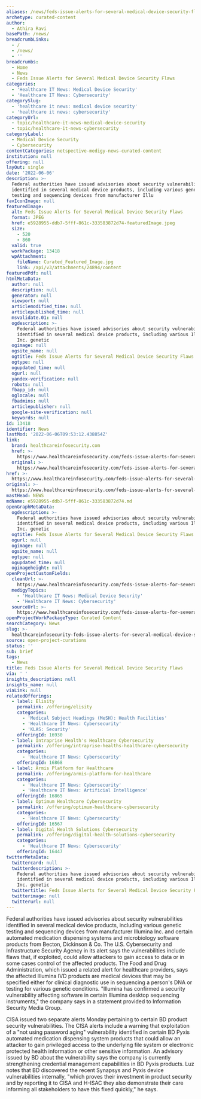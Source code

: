 ```yaml
---
aliases: /news/feds-issue-alerts-for-several-medical-device-security-flaws
archetype: curated-content
author:
  - Athira Ravi
basePath: /news/
breadcrumbLinks:
  - /
  - /news/
  - ''
breadcrumbs:
  - Home
  - News
  - Feds Issue Alerts for Several Medical Device Security Flaws
categories:
  - 'Healthcare IT News: Medical Device Security'
  - 'Healthcare IT News: Cybersecurity'
categorySlug:
  - 'healthcare it news: medical device security'
  - 'healthcare it news: cybersecurity'
categoryUrl:
  - topic/healthcare-it-news-medical-device-security
  - topic/healthcare-it-news-cybersecurity
categoryLabel:
  - Medical Device Security
  - Cybersecurity
contentCategories: netspective-medigy-news-curated-content
institution: null
offering: null
layOut: single
date: '2022-06-06'
description: >-
  Federal authorities have issued advisories about security vulnerabilities
  identified in several medical device products, including various genetic
  testing and sequencing devices from manufacturer Illu
favIconImage: null
featuredImage:
  alt: Feds Issue Alerts for Several Medical Device Security Flaws
  format: JPEG
  href: e5928955-ddb7-5fff-861c-333583872d74-featuredImage.jpeg
  size:
    - 520
    - 860
  valid: true
  workPackage: 13418
  wpAttachment:
    fileName: Curated_Featured_Image.jpg
    link: /api/v3/attachments/24894/content
featuredPdf: null
htmlMetaData:
  author: null
  description: null
  generator: null
  viewport: null
  articlemodified_time: null
  articlepublished_time: null
  msvalidate.01: null
  ogdescription: >-
    Federal authorities have issued advisories about security vulnerabilities
    identified in several medical device products, including various Illumina
    Inc. genetic
  ogimage: null
  ogsite_name: null
  ogtitle: Feds Issue Alerts for Several Medical Device Security Flaws
  ogtype: null
  ogupdated_time: null
  ogurl: null
  yandex-verification: null
  robots: null
  fbapp_id: null
  oglocale: null
  fbadmins: null
  articlepublisher: null
  google-site-verification: null
  keywords: null
id: 13418
identifier: News
lastMod: '2022-06-06T09:53:12.438854Z'
link:
  brand: healthcareinfosecurity.com
  href: >-
    https://www.healthcareinfosecurity.com/feds-issue-alerts-for-several-medical-device-security-flaws-a-19196
  original: >-
    https://www.healthcareinfosecurity.com/feds-issue-alerts-for-several-medical-device-security-flaws-a-19196
href: >-
  https://www.healthcareinfosecurity.com/feds-issue-alerts-for-several-medical-device-security-flaws-a-19196
original: >-
  https://www.healthcareinfosecurity.com/feds-issue-alerts-for-several-medical-device-security-flaws-a-19196
mastHead: NEWS
mdName: e5928955-ddb7-5fff-861c-333583872d74.md
openGraphMetaData:
  ogdescription: >-
    Federal authorities have issued advisories about security vulnerabilities
    identified in several medical device products, including various Illumina
    Inc. genetic
  ogtitle: Feds Issue Alerts for Several Medical Device Security Flaws
  ogurl: null
  ogimage: null
  ogsite_name: null
  ogtype: null
  ogupdated_time: null
  ogimageheight: null
openProjectCustomFields:
  cleanUrl: >-
    https://www.healthcareinfosecurity.com/feds-issue-alerts-for-several-medical-device-security-flaws-a-19196
  medigyTopics:
    - 'Healthcare IT News: Medical Device Security'
    - 'Healthcare IT News: Cybersecurity'
  sourceUrl: >-
    https://www.healthcareinfosecurity.com/feds-issue-alerts-for-several-medical-device-security-flaws-a-19196
openProjectWorkPackageType: Curated Content
searchCategory: News
slug: >-
  healthcareinfosecurity-feds-issue-alerts-for-several-medical-device-security-flaws
source: open-project-curations
status: ''
sub: brief
tags:
  - News
title: Feds Issue Alerts for Several Medical Device Security Flaws
via: ' '
insights_description: null
insights_name: null
viaLink: null
relatedOfferings:
  - label: Elisity
    permalink: /offering/elisity
    categories:
      - 'Medical Subject Headings (MeSH): Health Facilities'
      - 'Healthcare IT News: Cybersecurity'
      - 'KLAS: Security'
    offeringId: 16930
  - label: Intraprise Health's Healthcare Cybersecurity
    permalink: /offering/intraprise-healths-healthcare-cybersecurity
    categories:
      - 'Healthcare IT News: Cybersecurity'
    offeringId: 16868
  - label: Armis Platform for Healthcare
    permalink: /offering/armis-platform-for-healthcare
    categories:
      - 'Healthcare IT News: Cybersecurity'
      - 'Healthcare IT News: Artificial Intelligence'
    offeringId: 16865
  - label: Optimum Healthcare Cybersecurity
    permalink: /offering/optimum-healthcare-cybersecurity
    categories:
      - 'Healthcare IT News: Cybersecurity'
    offeringId: 16567
  - label: Digital Health Solutions Cybersecurity
    permalink: /offering/digital-health-solutions-cybersecurity
    categories:
      - 'Healthcare IT News: Cybersecurity'
    offeringId: 16447
twitterMetaData:
  twittercard: null
  twitterdescription: >-
    Federal authorities have issued advisories about security vulnerabilities
    identified in several medical device products, including various Illumina
    Inc. genetic
  twittertitle: Feds Issue Alerts for Several Medical Device Security Flaws
  twitterimage: null
  twitterurl: null
---
```

<p>Federal authorities have issued advisories about security vulnerabilities identified in several medical device products, including various genetic testing and sequencing devices from manufacturer Illumina Inc. and certain automated medication dispensing systems and microbiology software products from Becton, Dickinson &amp; Co.
The U.S. Cybersecurity and Infrastructure Security Agency in its alert says the vulnerabilities include flaws that, if exploited, could allow attackers to gain access to data or in some cases control of the affected products.
The Food and Drug Administration, which issued a related alert for healthcare providers, says the affected Illumina IVD products are medical devices that may be specified either for clinical diagnostic use in sequencing a person's DNA or testing for various genetic conditions.
"Illumina has confirmed a security vulnerability affecting software in certain Illumina desktop sequencing instruments," the company says in a statement provided to Information Security Media Group.
</p><p>CISA issued two separate alerts Monday pertaining to certain BD product security vulnerabilities.
The CISA alerts include a warning that exploitation of a "not using password aging" vulnerability identified in certain BD Pyxis automated medication dispensing system products that could allow an attacker to gain privileged access to the underlying file system or electronic protected health information or other sensitive information.
An advisory issued by BD about the vulnerability says the company is currently strengthening credential management capabilities in BD Pyxis products.
Luz notes that BD discovered the recent Synapsys and Pyxis device vulnerabilities internally, "which proves their investment in product security and by reporting it to CISA and H-ISAC they also demonstrate their care informing all stakeholders to have this fixed quickly," he says.</p>